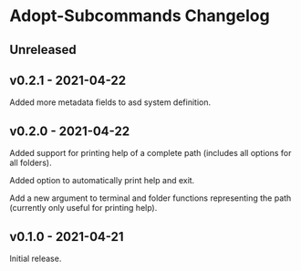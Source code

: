# Adopt-Subcommands Changelog

## Unreleased

## v0.2.1 - 2021-04-22

Added more metadata fields to asd system definition.

## v0.2.0 - 2021-04-22

Added support for printing help of a complete path (includes all options for
all folders).

Added option to automatically print help and exit.

Add a new argument to terminal and folder functions representing the path
(currently only useful for printing help).

## v0.1.0 - 2021-04-21

Initial release.

